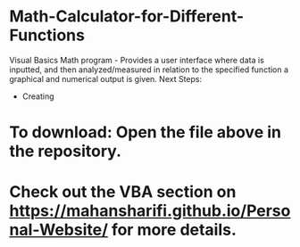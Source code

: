 # Math-Calculator-for-Different-Functions
Visual Basics Math program - Provides a user interface where data is inputted, and then analyzed/measured in relation to the specified function a graphical and numerical output is given.
Next Steps:
- Creating 
# To download: Open the file above in the repository.
# Check out the VBA section on https://mahansharifi.github.io/Personal-Website/ for more details.
